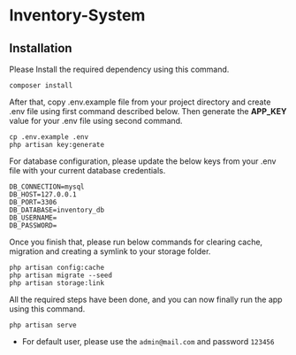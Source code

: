 # Inventory-System

## Installation

Please Install the required dependency using this command.

    composer install

After that, copy .env.example file from your project directory and create .env file using first command described below. Then generate the **APP_KEY** value for your .env file using second command.

    cp .env.example .env
    php artisan key:generate
 
For database configuration, please update the below keys from your .env file with your current database credentials.
  
    DB_CONNECTION=mysql
    DB_HOST=127.0.0.1
    DB_PORT=3306
    DB_DATABASE=inventory_db
    DB_USERNAME=
    DB_PASSWORD=

Once you finish that, please run below commands for clearing cache, migration and creating a symlink to your storage folder.

    php artisan config:cache
    php artisan migrate --seed
    php artisan storage:link
    
    
All the required steps have been done, and you can now finally run the app using this command.

    php artisan serve

 - For default user, please use the  `admin@mail.com` and password `123456`










